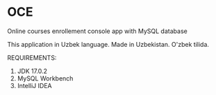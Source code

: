 # OCE
Online courses enrollement console app with MySQL database

This application in Uzbek language. Made in Uzbekistan.
O'zbek tilida.

REQUIREMENTS:

1. JDK 17.0.2
2. MySQL Workbench
3. IntelliJ IDEA

